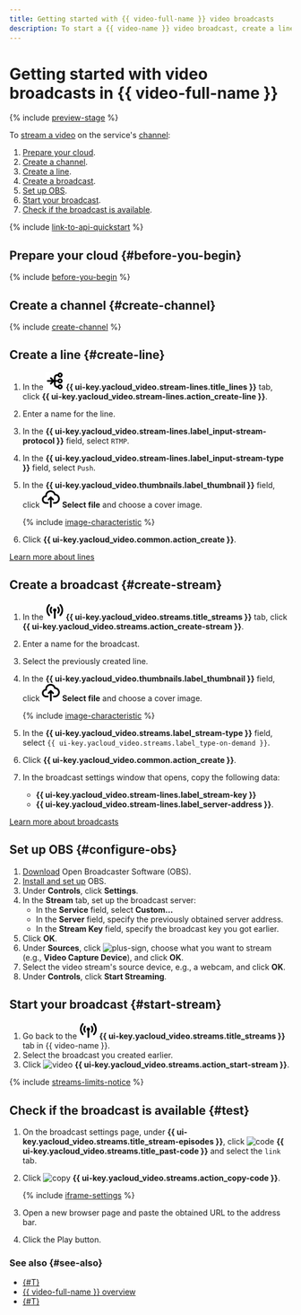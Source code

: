 ```yaml
---
title: Getting started with {{ video-full-name }} video broadcasts
description: To start a {{ video-name }} video broadcast, create a line and configure OBS.
---
```


# Getting started with video broadcasts in {{ video-full-name }}

{% include [preview-stage](../_includes/video/preview-stage.md) %}

To [stream a video](./concepts/index.md#streams) on the service's [channel](./concepts/index.md#channels):
1. [Prepare your cloud](#before-you-begin).
1. [Create a channel](#create-channel).
1. [Create a line](#create-line).
1. [Create a broadcast](#create-stream).
1. [Set up OBS](#configure-obs).
1. [Start your broadcast](#start-stream).
1. [Check if the broadcast is available](#test).

{% include [link-to-api-quickstart](../_includes/video/link-to-api-quickstart.md) %}

## Prepare your cloud {#before-you-begin}

{% include [before-you-begin](../_includes/video/before-you-begin.md) %}

## Create a channel {#create-channel}

{% include [create-channel](../_includes/video/create-channel.md) %}

## Create a line {#create-line}

1. In the ![lines](../_assets/console-icons/branches-right-arrow-right.svg) **{{ ui-key.yacloud_video.stream-lines.title_lines }}** tab, click **{{ ui-key.yacloud_video.stream-lines.action_create-line }}**.
1. Enter a name for the line.
1. In the **{{ ui-key.yacloud_video.stream-lines.label_input-stream-protocol }}** field, select `RTMP`.
1. In the **{{ ui-key.yacloud_video.stream-lines.label_input-stream-type }}** field, select `Push`.
1. In the **{{ ui-key.yacloud_video.thumbnails.label_thumbnail }}** field, click ![upload](../_assets/console-icons/cloud-arrow-up-in.svg) **Select file** and choose a cover image.

    {% include [image-characteristic](../_includes/video/image-characteristic.md) %}

1. Click **{{ ui-key.yacloud_video.common.action_create }}**.

[Learn more about lines](./concepts/index.md#lines)

## Create a broadcast {#create-stream}

1. In the ![streams](../_assets/console-icons/antenna-signal.svg) **{{ ui-key.yacloud_video.streams.title_streams }}** tab, click **{{ ui-key.yacloud_video.streams.action_create-stream }}**.
1. Enter a name for the broadcast.
1. Select the previously created line.
1. In the **{{ ui-key.yacloud_video.thumbnails.label_thumbnail }}** field, click ![upload](../_assets/console-icons/cloud-arrow-up-in.svg) **Select file** and choose a cover image.

    {% include [image-characteristic](../_includes/video/image-characteristic.md) %}

1. In the **{{ ui-key.yacloud_video.streams.label_stream-type }}** field, select `{{ ui-key.yacloud_video.streams.label_type-on-demand }}`.
1. Click **{{ ui-key.yacloud_video.common.action_create }}**.
1. In the broadcast settings window that opens, copy the following data:
    * **{{ ui-key.yacloud_video.stream-lines.label_stream-key }}**
    * **{{ ui-key.yacloud_video.stream-lines.label_server-address }}**.

[Learn more about broadcasts](./concepts/index.md#streams)

## Set up OBS {#configure-obs}

1. [Download](https://obsproject.com/download) Open Broadcaster Software (OBS).
1. [Install and set up](https://obsproject.com/kb/category/1) OBS.
1. Under **Controls**, click **Settings**.
1. In the **Stream** tab, set up the broadcast server:
    * In the **Service** field, select **Custom...**
    * In the **Server** field, specify the previously obtained server address.
    * In the **Stream Key** field, specify the broadcast key you got earlier.
1. Click **OK**.
1. Under **Sources**, click ![plus-sign](../_assets/console-icons/plus.svg), choose what you want to stream (e.g., **Video Capture Device**), and click **OK**.
1. Select the video stream's source device, e.g., a webcam, and click **OK**.
1. Under **Controls**, click **Start Streaming**.

## Start your broadcast {#start-stream}

1. Go back to the ![streams](../_assets/console-icons/antenna-signal.svg) **{{ ui-key.yacloud_video.streams.title_streams }}** tab in {{ video-name }}.
1. Select the broadcast you created earlier.
1. Click ![video](../_assets/console-icons/circle-play.svg) **{{ ui-key.yacloud_video.streams.action_start-stream }}**.

{% include [streams-limits-notice](../_includes/video/streams-limits-notice.md) %}

## Check if the broadcast is available {#test}

1. On the broadcast settings page, under **{{ ui-key.yacloud_video.streams.title_stream-episodes }}**, click ![code](../_assets/console-icons/code.svg) **{{ ui-key.yacloud_video.streams.title_past-code }}** and select the `link` tab.
1. Click ![copy](../_assets/console-icons/copy.svg) **{{ ui-key.yacloud_video.streams.action_copy-code }}**.

    {% include [iframe-settings](../_includes/video/iframe-settings.md) %}

1. Open a new browser page and paste the obtained URL to the address bar.
1. Click the Play button.

### See also {#see-also}

* [{#T}](hosting.md)
* [{{ video-full-name }} overview](./concepts/index.md)
* [{#T}](troubleshooting.md)